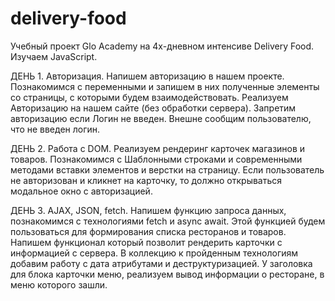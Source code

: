 # delivery-food
Учебный проект Glo Academy на 4х-дневном интенсиве Delivery Food. Изучаем JavaScript.

ДЕНЬ 1. Авторизация.
Напишем авторизацию в нашем проекте.
Познакомимся с переменными и запишем в них полученные элементы со страницы, с которыми будем взаимодействовать.
Реализуем Авторизацию на нашем сайте (без обработки сервера).
Запретим авторизацию если Логин не введен. Внешне сообщим пользователю, что не введен логин.

ДЕНЬ 2. Работа с DOM. 
Реализуем рендеринг карточек магазинов и товаров.
Познакомимся с Шаблонными строками и современными методами вставки элементов и верстки на страницу.
Если пользователь не авторизован и кликнет на карточку, то должно открываться модальное окно с авторизацией.

ДЕНЬ 3. AJAX, JSON, fetch.
Напишем функцию запроса данных, познакомимся с технологиями fetch и async await. Этой функцией будем пользоваться для формирования списка ресторанов и товаров.
Напишем функционал который позволит рендерить карточки с информацией с сервера.
В коллекцию к пройденным технологиям добавим работу с дата атрибутами и деструктуризацией.
У заголовка для блока карточки меню, реализуем вывод информации о ресторане, в меню которого зашли.

